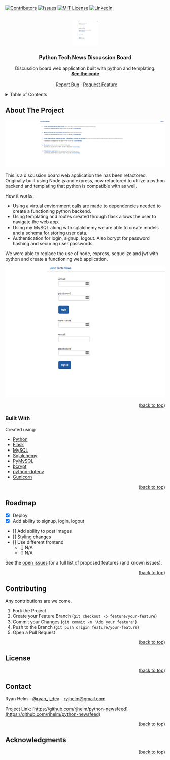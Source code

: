 <div id="top"></div>
<!--
*** Thanks for checking out the Best-README-Template. If you have a suggestion
*** that would make this better, please fork the repo and create a pull request
*** or simply open an issue with the tag "enhancement".
*** Don't forget to give the project a star!
*** Thanks again! Now go create something AMAZING! :D
-->



<!-- PROJECT SHIELDS -->
<!--
*** I'm using markdown "reference style" links for readability.
*** Reference links are enclosed in brackets [ ] instead of parentheses ( ).
*** See the bottom of this document for the declaration of the reference variables
*** for contributors-url, forks-url, etc. This is an optional, concise syntax you may use.
*** https://www.markdownguide.org/basic-syntax/#reference-style-links
-->
[![Contributors][contributors-shield]][contributors-url]
[![Issues][issues-shield]][issues-url]
[![MIT License][license-shield]][license-url]
[![LinkedIn][linkedin-shield]][linkedin-url]



<!-- PROJECT LOGO -->
<br />
<div align="center">
  <a href="https://github.com/rjhelm/python-newsfeed">
    <img src="https://github.com/rjhelm/python-newsfeed/blob/main/assets/home.png?raw=true" alt="Logo" width="80" height="80">
  </a>

  <h3 align="center">Python Tech News Discussion Board</h3>

  <p align="center">
    Discussion board web application built with python and templating. 
    <br />
    <a href="https://github.com/rjhelm/python-newsfeed"><strong>See the code</strong></a>
    <br />
    <br />
    ·
    <a href="https://github.com/othneildrew/Best-README-Template/issues">Report Bug</a>
    ·
    <a href="https://github.com/othneildrew/Best-README-Template/issues">Request Feature</a>
  </p>
</div>



<!-- TABLE OF CONTENTS -->
<details>
  <summary>Table of Contents</summary>
  <ol>
    <li>
      <a href="#about-the-project">About The Project</a>
      <ul>
        <li><a href="#built-with">Built With</a></li>
      </ul>
    </li>
    <li><a href="#usage">Usage</a></li>
    <li><a href="#roadmap">Roadmap</a></li>
    <li><a href="#contributing">Contributing</a></li>
    <li><a href="#license">License</a></li>
    <li><a href="#contact">Contact</a></li>
    <li><a href="#acknowledgments">Acknowledgments</a></li>
  </ol>
</details>



<!-- ABOUT THE PROJECT -->
## About The Project

![Python News](https://github.com/rjhelm/python-newsfeed/blob/main/assets/home.png?raw=true)

This is a discussion board web application the has been refactored. Originally built using Node.js and express, now refactored to utilize a python backend and templating that python is compatible with as well.

How it works:

* Using a virtual enviornment calls are made to dependencies needed to create a functioning python backend. 
* Using templating and routes created through flask allows the user to navigate the web app.
* Using my MySQL along with sqlalchemy we are able to create models and a schema for storing user data.
* Authentication for login, signup, logout. Also bcrypt for password hashing and securing user passwords.

We were able to replace the use of node, express, sequelize and jwt with python and create a functioning web application.

![Python News](https://github.com/rjhelm/python-newsfeed/blob/main/assets/login-signup.png?raw=true)

<p align="right">(<a href="#top">back to top</a>)</p>



### Built With

Created using:

* [Python](https://www.python.org//)
* [Flask](https://flask.palletsprojects.com/en/2.0.x/)
* [MySQL](https://www.mysql.com/)
* [Sqlalchemy](https://www.sqlalchemy.org/)
* [PyMySQL](https://pymysql.readthedocs.io/en/latest/)
* [bcrypt](https://pypi.org/project/bcrypt/)
* [python-dotenv](https://pypi.org/project/python-dotenv/)
* [Gunicorn](https://docs.gunicorn.org/en/stable/)

<p align="right">(<a href="#top">back to top</a>)</p>


<!-- ROADMAP -->
## Roadmap

- [x] Deploy 
- [x] Add ability to signup, login, logout
- [] Add ability to post images
- [] Styling changes
- [] Use different frontend 
    - [] N/A
    - [] N/A

See the [open issues](https://github.com/rjhelm/python-newsfeed) for a full list of proposed features (and known issues).

<p align="right">(<a href="#top">back to top</a>)</p>



<!-- CONTRIBUTING -->
## Contributing

Any contributions are welcome.

1. Fork the Project
2. Create your Feature Branch (`git checkout -b feature/your-feature`)
3. Commit your Changes (`git commit -m 'Add your feature'`)
4. Push to the Branch (`git push origin feature/your-feature`)
5. Open a Pull Request

<p align="right">(<a href="#top">back to top</a>)</p>



<!-- LICENSE -->
## License



<p align="right">(<a href="#top">back to top</a>)</p>



<!-- CONTACT -->
## Contact

Ryan Helm - [@ryan_j_dev](https://twitter.com/ryan_j_dev) - ryjhelm@gmail.com

Project Link: [https://github.com/rjhelm/python-newsfeed](https://github.com/rjhelm/python-newsfeed)

<p align="right">(<a href="#top">back to top</a>)</p>



<!-- ACKNOWLEDGMENTS -->
## Acknowledgments

<p align="right">(<a href="#top">back to top</a>)</p>



<!-- MARKDOWN LINKS & IMAGES -->
<!-- https://www.markdownguide.org/basic-syntax/#reference-style-links -->
[contributors-shield]: https://img.shields.io/github/contributors/rjhelm/python-newsfeed.svg?style=for-the-badge
[contributors-url]: https://github.com/rjhelm/python-newsfeed
[issues-shield]: https://img.shields.io/github/issues/rjhelm/python-newsfeed.svg?style=for-the-badge
[issues-url]: https://github.com/rjhelm/python-newsfeed/issues
[license-shield]: https://img.shields.io/github/license/rjhelm/python-newsfeed.svg?style=for-the-badge
[license-url]: https://github.com/rjhelm/python-newsfeed/blob/master/LICENSE.txt
[linkedin-shield]: https://img.shields.io/badge/-LinkedIn-black.svg?style=for-the-badge&logo=linkedin&colorB=555
[linkedin-url]: https://linkedin.com/in/ryjhelm
